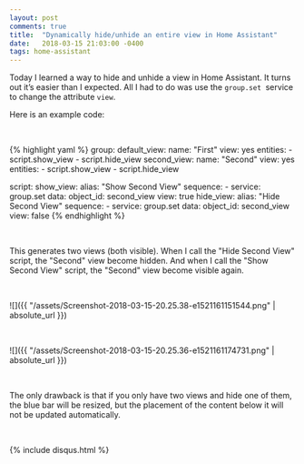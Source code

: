 ```yaml
---
layout: post
comments: true
title:  "Dynamically hide/unhide an entire view in Home Assistant"
date:   2018-03-15 21:03:00 -0400
tags: home-assistant
---
```


Today I learned a way to hide and unhide a view in Home Assistant. It turns out it’s easier than I expected. All I had to do was use the `group.set`  service to change the attribute `view`.

Here is an example code:

<br />

{% highlight yaml %}
group:
  default_view:
    name: "First"
    view: yes
    entities:
      - script.show_view
      - script.hide_view
  second_view:
    name: "Second"
    view: yes
    entities:
      - script.show_view
      - script.hide_view

script:
  show_view:
    alias: "Show Second View"
    sequence:
      - service: group.set
        data:
          object_id: second_view
          view: true
  hide_view:
    alias: "Hide Second View"
    sequence:
      - service: group.set
        data:
          object_id: second_view
          view: false
{% endhighlight %}

<br />

This generates two views \(both visible\). When I call the \"Hide Second View\" script, the \"Second\" view become hidden. And when I call the \"Show Second View\" script, the \"Second\" view become visible again.

<br />

![]({{ "/assets/Screenshot-2018-03-15-20.25.38-e1521161151544.png" | absolute_url }})

<br />

![]({{ "/assets/Screenshot-2018-03-15-20.25.36-e1521161174731.png" | absolute_url }})

<br />

The only drawback is that if you only have two views and hide one of them, the blue bar will be resized, but the placement of the content below it will not be updated automatically.

<br />

{% include disqus.html %}